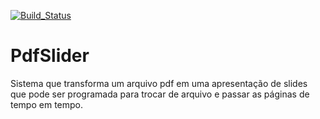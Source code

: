 [![Build_Status](https://travis-ci.org/tiagoadmstz/PdfSlider.svg?branch=master)](https://travis-ci.org/tiagoadmstz/PdfSlider)

# PdfSlider
Sistema que transforma um arquivo pdf em uma apresentação de slides que pode ser programada para trocar de arquivo e passar as páginas de tempo em tempo.
